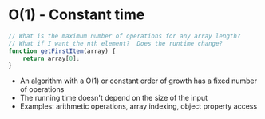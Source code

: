 # O(1) - Constant time

```js
// What is the maximum number of operations for any array length?
// What if I want the nth element?  Does the runtime change?
function getFirstItem(array) {
    return array[0];
}
```

* An algorithm with a O(1) or constant order of growth has a fixed number of operations
* The running time doesn't depend on the size of the input
* Examples: arithmetic operations, array indexing, object property access
